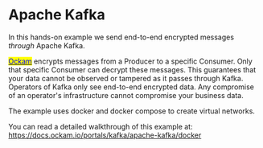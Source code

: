 # Apache Kafka

In this hands-on example we send end-to-end encrypted messages _through_ Apache Kafka.

[<mark style="color:blue;">Ockam</mark>](https://docs.ockam.io/) encrypts messages from a Producer to a specific
Consumer. Only that specific Consumer can decrypt these messages. This guarantees that your data cannot be observed or
tampered as it passes through Kafka. Operators of Kafka only see end-to-end encrypted data. Any compromise of an
operator's infrastructure cannot compromise your business data.

The example uses docker and docker compose to create virtual networks.

You can read a detailed walkthrough of this example at:
https://docs.ockam.io/portals/kafka/apache-kafka/docker
